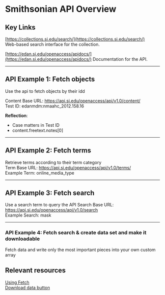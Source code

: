 # Smithsonian API Overview

## Key Links

[https://collections.si.edu/search/](https://collections.si.edu/search/)  
Web-based search interface for the collection.

[https://edan.si.edu/openaccess/apidocs/](https://edan.si.edu/openaccess/apidocs/)
Documentation for the API.

 ---

## API Example 1: Fetch objects
Use the api to fetch objects by their idd

Content Base URL: https://api.si.edu/openaccess/api/v1.0/content/  
Test ID: edanmdm:nmaahc_2012.158.16

**Reflection**: 
- Case matters in Test ID
- content.freetext.notes[0]

 ---
## API Example 2: Fetch terms
Retrieve terms according to their term category  
Term Base URL: https://api.si.edu/openaccess/api/v1.0/terms/  
Example Term: online_media_type
 
 ---

## API Example 3: Fetch search
Use a search term to query the API
Search Base URL: https://api.si.edu/openaccess/api/v1.0/search  
Example Search: mask  

 ---


### API Example 4: Fetch search & create data set and make it downloadable
Fetch data and write only the most important pieces into your own custom array  

## Relevant resources
[Using Fetch](https://developer.mozilla.org/en-US/docs/Web/API/Fetch_API/Using_Fetch)  
[Download data button](https://ourcodeworld.com/articles/read/189/how-to-create-a-file-and-generate-a-download-with-javascript-in-the-browser-without-a-server)

